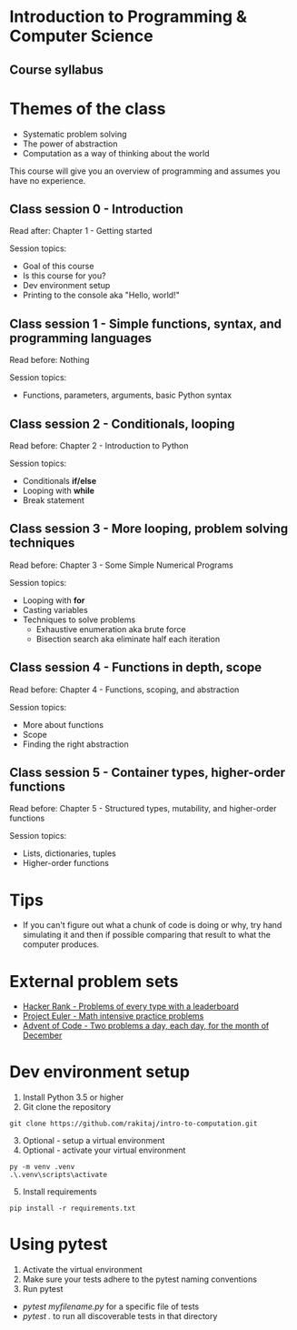 # Introduction to Programming & Computer Science
## Course syllabus

# Themes of the class
- Systematic problem solving
- The power of abstraction
- Computation as a way of thinking about the world

This course will give you an overview of programming and assumes you have no experience.

## Class session 0 - Introduction
Read after: Chapter 1 - Getting started

Session topics:  
- Goal of this course
- Is this course for you?
- Dev environment setup 
- Printing to the console aka "Hello, world!"

## Class session 1 - Simple functions, syntax, and programming languages
Read before: Nothing

Session topics:
- Functions, parameters, arguments, basic Python syntax

## Class session 2 - Conditionals, looping
Read before: Chapter 2 - Introduction to Python

Session topics:
- Conditionals **if/else**
- Looping with **while**
- Break statement

## Class session 3 - More looping, problem solving techniques
Read before: Chapter 3 - Some Simple Numerical Programs

Session topics:
- Looping with **for**
- Casting variables
- Techniques to solve problems
  - Exhaustive enumeration aka brute force
  - Bisection search aka eliminate half each iteration

## Class session 4 - Functions in depth, scope
Read before: Chapter 4 - Functions, scoping, and abstraction

Session topics:
- More about functions
- Scope
- Finding the right abstraction

## Class session 5 - Container types, higher-order functions
Read before: Chapter 5 - Structured types, mutability, and higher-order functions

Session topics:
- Lists, dictionaries, tuples
- Higher-order functions

# Tips
- If you can't figure out what a chunk of code is doing or why, try hand simulating it and then if possible comparing that result to what the computer produces.

# External problem sets
- [Hacker Rank - Problems of every type with a leaderboard](https://www.hackerrank.com)
- [Project Euler - Math intensive practice problems](https://projecteuler.net/)
- [Advent of Code - Two problems a day, each day, for the month of December](http://adventofcode.com/)

# Dev environment setup
1. Install Python 3.5 or higher
2. Git clone the repository
```
git clone https://github.com/rakitaj/intro-to-computation.git
```
3. Optional - setup a virtual environment
4. Optional - activate your virtual environment
```
py -m venv .venv
.\.venv\scripts\activate
```
5. Install requirements
```
pip install -r requirements.txt
```

# Using pytest
1. Activate the virtual environment
2. Make sure your tests adhere to the pytest naming conventions
3. Run pytest
  - *pytest myfilename.py* for a specific file of tests
  - *pytest .* to run all discoverable tests in that directory
